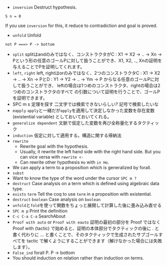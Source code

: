 - `inversion`
  Destruct hypothesis.
```coq
S n = 0
```
  If you use `inversion` for this, it reduce to contradiction and goal is proved.
- `unfold`
  Unfold
```coq
not P ===> P -> bottom
```
- `split`
  splitはandのみではなく、コンストラクタがC : X1 -> X2 -> .. -> Xn ->
  Pという形の任意のゴールPに対して扱うことができ、X1, X2, ..,
  Xnの証明を与えることでPを証明してくれます。
- `left`, `right`
  left, rightはorのみではなく、2つのコンストラクタC : X1 -> X2 -> .. -> Xn ->
  PとD : Y1 -> Y2 -> .. -> Ym -> P からなる任意のゴールPに対して扱うことができ、
  leftの場合は1つめのコンストラクタ、rightの場合は2つめのコンストラクタのすべて
  の引数について証明を行うことで、ゴールPを証明できます。
- SPC m s
  定理を探す
  二文字では検索できないらしい?
  記号で検索したいな
- `eapply`
  `apply`と一緒だが`apply`を適用して決定しなかった変数を存在変数(existential variable)
  としておいておいてくれる。
- `generalize dependent`
  文脈で仮定した変数を再び全称量化するタクティック
- `induction`
  仮定に対して適用する。構造に関する帰納法
- `rewrite`
  - Rewrite goal with the hypothesis.
  - Usually, it rewrite the left hand side with the right hand side.
    But you can vice versa with `rewrite <-`
  - Can rewrite other hypothesis `Ho` with `in Ho`.
- We can apply a term to a proposition which is generalized by forall.
- `subst`
- Want to know the type of the word under the cursor
  `SPC m ?`
- `destruct`
  Case analysis on a term which is defined using algebraic data type.
- `exists` `term`
  Tell the coq to use `term` in a proposition with existential.
- `destruct` `boolean`
  Case analysis on `boolean`
- `unfold`と`fold`を使って関数をちょっと展開して計算した後に畳み込み直せる
- `SPC m p`
  Print the definition
- `C-c C-a C-a`
  SearchAbout
- `Proof with auto` or `Proof with eauto`
  証明の最初の部分を Proof ではなく Proof with (tactic) で始めると、証明の本体部分でタクティックの後に . と書く代わりに ... と書くことで、そのタクティックで生成されたサブゴールすべてを tactic で解くようにすることができます（解けなかった場合には失敗します）。 
- `False_ind`
  forall P. P -> bottom
- You should induction on relation rather than induction on terms.
